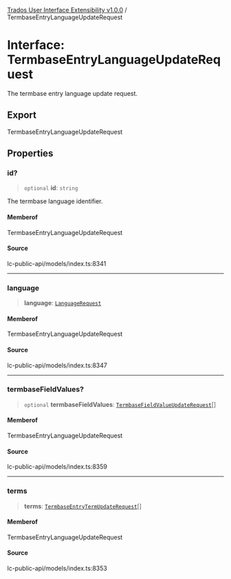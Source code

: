 [Trados User Interface Extensibility v1.0.0](../wiki/globals) / TermbaseEntryLanguageUpdateRequest

# Interface: TermbaseEntryLanguageUpdateRequest

The termbase entry language update request.

## Export

TermbaseEntryLanguageUpdateRequest

## Properties

### id?

> `optional` **id**: `string`

The termbase language identifier.

#### Memberof

TermbaseEntryLanguageUpdateRequest

#### Source

lc-public-api/models/index.ts:8341

***

### language

> **language**: [`LanguageRequest`](../wiki/Interface.LanguageRequest)

#### Memberof

TermbaseEntryLanguageUpdateRequest

#### Source

lc-public-api/models/index.ts:8347

***

### termbaseFieldValues?

> `optional` **termbaseFieldValues**: [`TermbaseFieldValueUpdateRequest`](../wiki/Interface.TermbaseFieldValueUpdateRequest)[]

#### Memberof

TermbaseEntryLanguageUpdateRequest

#### Source

lc-public-api/models/index.ts:8359

***

### terms

> **terms**: [`TermbaseEntryTermUpdateRequest`](../wiki/Interface.TermbaseEntryTermUpdateRequest)[]

#### Memberof

TermbaseEntryLanguageUpdateRequest

#### Source

lc-public-api/models/index.ts:8353
